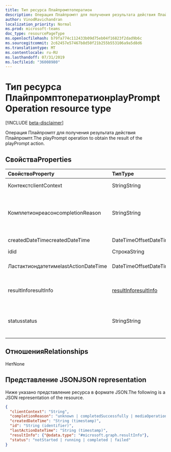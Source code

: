 ```yaml
---
title: Тип ресурса Плайпромптоператион
description: Операция Плайпромпт для получения результата действия Плайпромпт.
author: VinodRavichandran
localization_priority: Normal
ms.prod: microsoft-teams
doc_type: resourcePageType
ms.openlocfilehash: b79fa774c112433b09d75eb04f16823f2dad9b6c
ms.sourcegitcommit: 2c62457e57467b8d50f21b255b553106a9a5d8d6
ms.translationtype: MT
ms.contentlocale: ru-RU
ms.lasthandoff: 07/31/2019
ms.locfileid: "36008980"
---
```

# <a name="playpromptoperation-resource-type"></a><span data-ttu-id="35707-103">Тип ресурса Плайпромптоператион</span><span class="sxs-lookup"><span data-stu-id="35707-103">playPromptOperation resource type</span></span>

[!INCLUDE [beta-disclaimer](../../includes/beta-disclaimer.md)]

<span data-ttu-id="35707-104">Операция Плайпромпт для получения результата действия Плайпромпт.</span><span class="sxs-lookup"><span data-stu-id="35707-104">The playPrompt operation to obtain the result of the playPrompt action.</span></span>

## <a name="properties"></a><span data-ttu-id="35707-105">Свойства</span><span class="sxs-lookup"><span data-stu-id="35707-105">Properties</span></span>

| <span data-ttu-id="35707-106">Свойство</span><span class="sxs-lookup"><span data-stu-id="35707-106">Property</span></span>            | <span data-ttu-id="35707-107">Тип</span><span class="sxs-lookup"><span data-stu-id="35707-107">Type</span></span>                        | <span data-ttu-id="35707-108">Описание</span><span class="sxs-lookup"><span data-stu-id="35707-108">Description</span></span>|
|:--------------------|:----------------------------|:-----------------------------------------------------------------------------------|
| <span data-ttu-id="35707-109">Контекст</span><span class="sxs-lookup"><span data-stu-id="35707-109">clientContext</span></span>       | <span data-ttu-id="35707-110">String</span><span class="sxs-lookup"><span data-stu-id="35707-110">String</span></span>                      | <span data-ttu-id="35707-111">Контекст клиента.</span><span class="sxs-lookup"><span data-stu-id="35707-111">The client context.</span></span>                                                                |
| <span data-ttu-id="35707-112">Комплетионреасон</span><span class="sxs-lookup"><span data-stu-id="35707-112">completionReason</span></span>    | <span data-ttu-id="35707-113">String</span><span class="sxs-lookup"><span data-stu-id="35707-113">String</span></span>                      | <span data-ttu-id="35707-114">Возможные значения: `unknown`, `completedSuccessfully`, `mediaOperationCanceled`.</span><span class="sxs-lookup"><span data-stu-id="35707-114">Possible values are: `unknown`, `completedSuccessfully`, `mediaOperationCanceled`.</span></span> |
| <span data-ttu-id="35707-115">createdDateTime</span><span class="sxs-lookup"><span data-stu-id="35707-115">createdDateTime</span></span>     | <span data-ttu-id="35707-116">DateTimeOffset</span><span class="sxs-lookup"><span data-stu-id="35707-116">DateTimeOffset</span></span>              | <span data-ttu-id="35707-117">Время начала операции.</span><span class="sxs-lookup"><span data-stu-id="35707-117">The start time of the operation.</span></span>                                                   |
| <span data-ttu-id="35707-118">id</span><span class="sxs-lookup"><span data-stu-id="35707-118">id</span></span>                  | <span data-ttu-id="35707-119">Строка</span><span class="sxs-lookup"><span data-stu-id="35707-119">String</span></span>                      | <span data-ttu-id="35707-120">Только для чтения.</span><span class="sxs-lookup"><span data-stu-id="35707-120">Read-only.</span></span>                                                                         |
| <span data-ttu-id="35707-121">Ластактиондатетиме</span><span class="sxs-lookup"><span data-stu-id="35707-121">lastActionDateTime</span></span>  | <span data-ttu-id="35707-122">DateTimeOffset</span><span class="sxs-lookup"><span data-stu-id="35707-122">DateTimeOffset</span></span>              | <span data-ttu-id="35707-123">Время последнего действия операции.</span><span class="sxs-lookup"><span data-stu-id="35707-123">The time of the last action of the operation.</span></span>                                      |
| <span data-ttu-id="35707-124">resultInfo</span><span class="sxs-lookup"><span data-stu-id="35707-124">resultInfo</span></span>          | [<span data-ttu-id="35707-125">resultInfo</span><span class="sxs-lookup"><span data-stu-id="35707-125">resultInfo</span></span>](resultinfo.md) | <span data-ttu-id="35707-126">Сведения о результате.</span><span class="sxs-lookup"><span data-stu-id="35707-126">The result information.</span></span> <span data-ttu-id="35707-127">Только для чтения.</span><span class="sxs-lookup"><span data-stu-id="35707-127">Read-only.</span></span> <span data-ttu-id="35707-128">Создается сервером.</span><span class="sxs-lookup"><span data-stu-id="35707-128">Server generated.</span></span>                               |
| <span data-ttu-id="35707-129">status</span><span class="sxs-lookup"><span data-stu-id="35707-129">status</span></span>              | <span data-ttu-id="35707-130">String</span><span class="sxs-lookup"><span data-stu-id="35707-130">String</span></span>                      | <span data-ttu-id="35707-131">Возможные значения: `notStarted`, `running`, `completed`, `failed`.</span><span class="sxs-lookup"><span data-stu-id="35707-131">Possible values are: `notStarted`, `running`, `completed`, `failed`.</span></span>               |

## <a name="relationships"></a><span data-ttu-id="35707-132">Отношения</span><span class="sxs-lookup"><span data-stu-id="35707-132">Relationships</span></span>
<span data-ttu-id="35707-133">Нет</span><span class="sxs-lookup"><span data-stu-id="35707-133">None</span></span>

## <a name="json-representation"></a><span data-ttu-id="35707-134">Представление JSON</span><span class="sxs-lookup"><span data-stu-id="35707-134">JSON representation</span></span>

<span data-ttu-id="35707-135">Ниже указано представление ресурса в формате JSON.</span><span class="sxs-lookup"><span data-stu-id="35707-135">The following is a JSON representation of the resource.</span></span>

<!-- {
  "blockType": "resource",
  "optionalProperties": [

  ],
  "@odata.type": "microsoft.graph.playPromptOperation"
}-->
```json
{
  "clientContext": "String",
  "completionReason": "unknown | completedSuccessfully | mediaOperationCanceled",
  "createdDateTime": "String (timestamp)",
  "id": "String (identifier)",
  "lastActionDateTime": "String (timestamp)",
  "resultInfo": {"@odata.type": "#microsoft.graph.resultInfo"},
  "status": "notStarted | running | completed | failed"
}
```

<!-- uuid: 8fcb5dbc-d5aa-4681-8e31-b001d5168d79
2015-10-25 14:57:30 UTC -->
<!--
{
  "type": "#page.annotation",
  "description": "playPromptOperation resource",
  "keywords": "",
  "section": "documentation",
  "tocPath": "",
  "suppressions": []
}
-->
